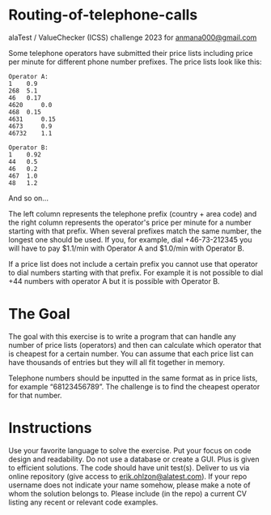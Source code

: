 # Routing-of-telephone-calls
alaTest / ValueChecker (ICSS) challenge 2023 for anmana000@gmail.com


Some telephone operators have submitted their price lists including price per minute for different phone number prefixes. The price lists look like this:
```
Operator A:
1	 0.9
268	 5.1
46	 0.17
4620	 0.0
468	 0.15
4631	 0.15
4673	 0.9
46732	 1.1

Operator B:
1	 0.92
44	 0.5
46	 0.2
467	 1.0
48	 1.2
```
And so on...

The left column represents the telephone prefix (country + area code) and the right column represents the operator's price per minute for a number starting with that prefix. When several prefixes match the same number, the longest one should be used. If you, for example, dial +46-73-212345 you will have to pay \$1.1/min with Operator A and \$1.0/min with Operator B. 

If a price list does not include a certain prefix you cannot use that operator to dial numbers starting with that prefix. For example it is not possible to dial +44 numbers with operator A but it is possible with Operator B.

# The Goal

The goal with this exercise is to write a program that can handle any number of price lists (operators) and then can calculate which operator that is cheapest for a certain number. You can assume that each price list can have thousands of entries but they will all fit together in memory.

Telephone numbers should be inputted in the same format as in price lists, for example “68123456789”. The challenge is to find the cheapest operator for that number.

# Instructions

Use your favorite language to solve the exercise. 
Put your focus on code design and readability. 
Do not use a database or create a GUI. 
Plus is given to efficient solutions. 
The code should have unit test(s).
Deliver to us via online repository (give access to erik.ohlzon@alatest.com). If your repo username does not indicate your name somehow, please make a note of whom the solution belongs to.
Please include (in the repo) a current CV listing any recent or relevant code examples.

